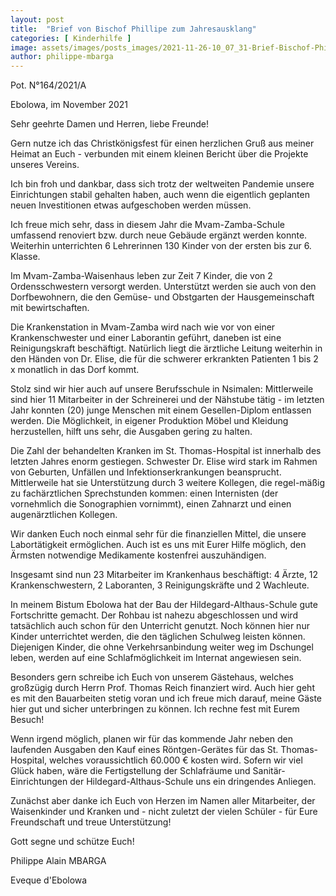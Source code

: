 ```yaml
---
layout: post
title:  "Brief von Bischof Phillipe zum Jahresausklang"
categories: [ Kinderhilfe ]
image: assets/images/posts_images/2021-11-26-10_07_31-Brief-Bischof-Philippe---Unterschrift.png
author: philippe-mbarga
---
```


Pot. N°164/2021/A

Ebolowa, im November 2021

Sehr geehrte Damen und Herren, liebe Freunde!

Gern nutze ich das Christkönigsfest für einen herzlichen Gruß aus meiner Heimat an Euch - verbunden mit einem kleinen Bericht über die Projekte unseres Vereins.

Ich bin froh und dankbar, dass sich trotz der weltweiten Pandemie unsere Einrichtungen stabil gehalten haben, auch wenn die eigentlich geplanten neuen Investitionen etwas aufgeschoben werden müssen.

Ich freue mich sehr, dass in diesem Jahr die Mvam-Zamba-Schule umfassend renoviert bzw. durch neue Gebäude ergänzt werden konnte. Weiterhin unterrichten 6 Lehrerinnen 130 Kinder von der ersten bis zur 6. Klasse.

Im Mvam-Zamba-Waisenhaus leben zur Zeit 7 Kinder, die von 2 Ordensschwestern versorgt werden. Unterstützt werden sie auch von den Dorfbewohnern, die den Gemüse- und Obstgarten der Hausgemeinschaft mit bewirtschaften.

Die Krankenstation in Mvam-Zamba wird nach wie vor von einer Krankenschwester und einer Laborantin geführt, daneben ist eine Reinigungskraft beschäftigt. Natürlich liegt die ärztliche Leitung weiterhin in den Händen von Dr. Elise, die für die schwerer erkrankten Patienten 1 bis 2 x monatlich in das Dorf kommt.

Stolz sind wir hier auch auf unsere Berufsschule in Nsimalen: Mittlerweile sind hier 11 Mitarbeiter in der Schreinerei und der Nähstube tätig - im letzten Jahr konnten (20) junge Menschen mit einem Gesellen-Diplom entlassen werden. Die Möglichkeit, in eigener Produktion Möbel und Kleidung herzustellen, hilft uns sehr, die Ausgaben gering zu halten.

Die Zahl der behandelten Kranken im St. Thomas-Hospital ist innerhalb des letzten Jahres enorm gestiegen. Schwester Dr. Elise wird stark im Rahmen von Geburten, Unfällen und Infektionserkrankungen beansprucht. Mittlerweile hat sie Unterstützung durch 3 weitere Kollegen, die regel-mäßig zu fachärztlichen Sprechstunden kommen: einen Internisten (der vornehmlich die Sonographien vornimmt), einen Zahnarzt und einen augenärztlichen Kollegen.

Wir danken Euch noch einmal sehr für die finanziellen Mittel, die unsere Labortätigkeit ermöglichen. Auch ist es uns mit Eurer Hilfe möglich, den Ärmsten notwendige Medikamente kostenfrei auszuhändigen.

Insgesamt sind nun 23 Mitarbeiter im Krankenhaus beschäftigt: 4 Ärzte, 12 Krankenschwestern, 2 Laboranten, 3 Reinigungskräfte und 2 Wachleute.

In meinem Bistum Ebolowa hat der Bau der Hildegard-Althaus-Schule gute Fortschritte gemacht. Der Rohbau ist nahezu abgeschlossen und wird tatsächlich auch schon für den Unterricht genutzt. Noch können hier nur Kinder unterrichtet werden, die den täglichen Schulweg leisten können. Diejenigen Kinder, die ohne Verkehrsanbindung weiter weg im Dschungel leben, werden auf eine Schlafmöglichkeit im Internat angewiesen sein.

Besonders gern schreibe ich Euch von unserem Gästehaus, welches großzügig durch Herrn Prof. Thomas Reich finanziert wird. Auch hier geht es mit den Bauarbeiten stetig voran und ich freue mich darauf, meine Gäste hier gut und sicher unterbringen zu können. Ich rechne fest mit Eurem Besuch!

Wenn irgend möglich, planen wir für das kommende Jahr neben den laufenden Ausgaben den Kauf eines Röntgen-Gerätes für das St. Thomas-Hospital, welches voraussichtlich 60.000 € kosten wird. Sofern wir viel Glück haben, wäre die Fertigstellung der Schlafräume und Sanitär-Einrichtungen der Hildegard-Althaus-Schule uns ein dringendes Anliegen.

Zunächst aber danke ich Euch von Herzen im Namen aller Mitarbeiter, der Waisenkinder und Kranken und - nicht zuletzt der vielen Schüler - für Eure Freundschaft und treue Unterstützung!

 

Gott segne und schütze Euch!

 

Philippe Alain MBARGA 

 

Eveque d'Ebolowa